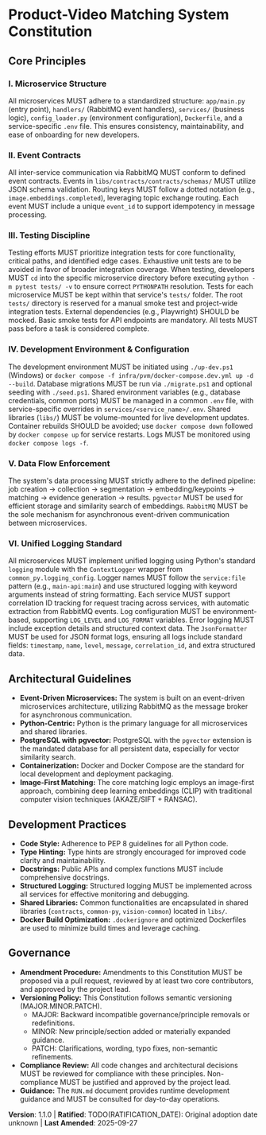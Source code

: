 <!--
Sync Impact Report:
- Version change: 1.0.1 → 1.1.0
- List of modified principles: Added Principle VI. Unified Logging Standard.
- Added sections: VI. Unified Logging Standard
- Removed sections: None.
- Templates requiring updates:
    - .specify/templates/plan-template.md: ✅ updated
    - .specify/templates/spec-template.md: ⚠ pending (no explicit changes needed for logging)
    - .specify/templates/tasks-template.md: ⚠ pending (no explicit changes needed for logging)
    - .specify/templates/commands/*.md: ✅ updated (no changes needed)
    - README.md: ✅ updated (no changes needed, already aligned)
    - RUN.md: ✅ updated (no changes needed, already aligned)
- Follow-up TODOs: None required
-->
# Product-Video Matching System Constitution

## Core Principles

### I. Microservice Structure
All microservices MUST adhere to a standardized structure: `app/main.py` (entry point), `handlers/` (RabbitMQ event handlers), `services/` (business logic), `config_loader.py` (environment configuration), `Dockerfile`, and a service-specific `.env` file. This ensures consistency, maintainability, and ease of onboarding for new developers.

### II. Event Contracts
All inter-service communication via RabbitMQ MUST conform to defined event contracts. Events in `libs/contracts/contracts/schemas/` MUST utilize JSON schema validation. Routing keys MUST follow a dotted notation (e.g., `image.embeddings.completed`), leveraging topic exchange routing. Each event MUST include a unique `event_id` to support idempotency in message processing.

### III. Testing Discipline
Testing efforts MUST prioritize integration tests for core functionality, critical paths, and identified edge cases. Exhaustive unit tests are to be avoided in favor of broader integration coverage. When testing, developers MUST `cd` into the specific microservice directory before executing `python -m pytest tests/ -v` to ensure correct `PYTHONPATH` resolution. Tests for each microservice MUST be kept within that service's `tests/` folder. The root `tests/` directory is reserved for a manual smoke test and project-wide integration tests. External dependencies (e.g., Playwright) SHOULD be mocked. Basic smoke tests for API endpoints are mandatory. All tests MUST pass before a task is considered complete.

### IV. Development Environment & Configuration
The development environment MUST be initiated using `./up-dev.ps1` (Windows) or `docker compose -f infra/pvm/docker-compose.dev.yml up -d --build`. Database migrations MUST be run via `./migrate.ps1` and optional seeding with `./seed.ps1`. Shared environment variables (e.g., database credentials, common ports) MUST be managed in a common `.env` file, with service-specific overrides in `services/<service_name>/.env`. Shared libraries (`libs/`) MUST be volume-mounted for live development updates. Container rebuilds SHOULD be avoided; use `docker compose down` followed by `docker compose up` for service restarts. Logs MUST be monitored using `docker compose logs -f`.

### V. Data Flow Enforcement
The system's data processing MUST strictly adhere to the defined pipeline: job creation → collection → segmentation → embedding/keypoints → matching → evidence generation → results. `pgvector` MUST be used for efficient storage and similarity search of embeddings. `RabbitMQ` MUST be the sole mechanism for asynchronous event-driven communication between microservices.

### VI. Unified Logging Standard
All microservices MUST implement unified logging using Python's standard `logging` module with the `ContextLogger` wrapper from `common_py.logging_config`. Logger names MUST follow the `service:file` pattern (e.g., `main-api:main`) and use structured logging with keyword arguments instead of string formatting. Each service MUST support correlation ID tracking for request tracing across services, with automatic extraction from RabbitMQ events. Log configuration MUST be environment-based, supporting `LOG_LEVEL` and `LOG_FORMAT` variables. Error logging MUST include exception details and structured context data. The `JsonFormatter` MUST be used for JSON format logs, ensuring all logs include standard fields: `timestamp`, `name`, `level`, `message`, `correlation_id`, and extra structured data.

## Architectural Guidelines

*   **Event-Driven Microservices:** The system is built on an event-driven microservices architecture, utilizing RabbitMQ as the message broker for asynchronous communication.
*   **Python-Centric:** Python is the primary language for all microservices and shared libraries.
*   **PostgreSQL with pgvector:** PostgreSQL with the `pgvector` extension is the mandated database for all persistent data, especially for vector similarity search.
*   **Containerization:** Docker and Docker Compose are the standard for local development and deployment packaging.
*   **Image-First Matching:** The core matching logic employs an image-first approach, combining deep learning embeddings (CLIP) with traditional computer vision techniques (AKAZE/SIFT + RANSAC).

## Development Practices

*   **Code Style:** Adherence to PEP 8 guidelines for all Python code.
*   **Type Hinting:** Type hints are strongly encouraged for improved code clarity and maintainability.
*   **Docstrings:** Public APIs and complex functions MUST include comprehensive docstrings.
*   **Structured Logging:** Structured logging MUST be implemented across all services for effective monitoring and debugging.
*   **Shared Libraries:** Common functionalities are encapsulated in shared libraries (`contracts`, `common-py`, `vision-common`) located in `libs/`.
*   **Docker Build Optimization:** `.dockerignore` and optimized Dockerfiles are used to minimize build times and leverage caching.

## Governance

*   **Amendment Procedure:** Amendments to this Constitution MUST be proposed via a pull request, reviewed by at least two core contributors, and approved by the project lead.
*   **Versioning Policy:** This Constitution follows semantic versioning (MAJOR.MINOR.PATCH).
    *   MAJOR: Backward incompatible governance/principle removals or redefinitions.
    *   MINOR: New principle/section added or materially expanded guidance.
    *   PATCH: Clarifications, wording, typo fixes, non-semantic refinements.
*   **Compliance Review:** All code changes and architectural decisions MUST be reviewed for compliance with these principles. Non-compliance MUST be justified and approved by the project lead.
*   **Guidance:** The `RUN.md` document provides runtime development guidance and MUST be consulted for day-to-day operations.

**Version**: 1.1.0 | **Ratified**: TODO(RATIFICATION_DATE): Original adoption date unknown | **Last Amended**: 2025-09-27
